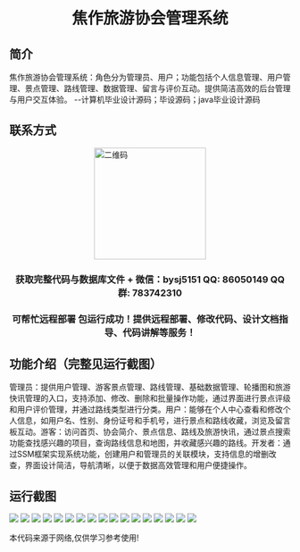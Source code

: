 <p><h1 align="center">焦作旅游协会管理系统</h1></p>

## 简介
焦作旅游协会管理系统：角色分为管理员、用户；功能包括个人信息管理、用户管理、景点管理、路线管理、数据管理、留言与评价互动。提供简洁高效的后台管理与用户交互体验。    --计算机毕业设计源码；毕设源码；java毕业设计源码


## 联系方式
<img src="https://bs-1329754181.cos.ap-shanghai.myqcloud.com/wx.jpg" alt="二维码" style="display: block; margin: 0 auto;" width="200px">
<p><h3 align="center">获取完整代码与数据库文件 + 微信：bysj5151 QQ: 86050149 QQ群: 783742310</h3></p>
<p><h3 align="center">可帮忙远程部署 包运行成功！提供远程部署、修改代码、设计文档指导、代码讲解等服务！</h3></p>

## 功能介绍（完整见运行截图）
管理员：提供用户管理、游客景点管理、路线管理、基础数据管理、轮播图和旅游快讯管理的入口，支持添加、修改、删除和批量操作功能，通过界面进行景点评级和用户评价管理，并通过路线类型进行分类。用户：能够在个人中心查看和修改个人信息，如用户名、性别、身份证号和手机号，进行景点和路线收藏，浏览及留言板互动。游客：访问首页、协会简介、景点信息、路线及旅游快讯，通过景点搜索功能查找感兴趣的项目，查询路线信息和地图，并收藏感兴趣的路线。开发者：通过SSM框架实现系统功能，创建用户和管理员的关联模块，支持信息的增删改查，界面设计简洁，导航清晰，以便于数据高效管理和用户便捷操作。


## 运行截图
![](https://bs-1329754181.cos.ap-shanghai.myqcloud.com/ssm/JiaozuoTourismAssociationManagementSystem/img/001.jpg)
![](https://bs-1329754181.cos.ap-shanghai.myqcloud.com/ssm/JiaozuoTourismAssociationManagementSystem/img/002.jpg)
![](https://bs-1329754181.cos.ap-shanghai.myqcloud.com/ssm/JiaozuoTourismAssociationManagementSystem/img/003.jpg)
![](https://bs-1329754181.cos.ap-shanghai.myqcloud.com/ssm/JiaozuoTourismAssociationManagementSystem/img/004.jpg)
![](https://bs-1329754181.cos.ap-shanghai.myqcloud.com/ssm/JiaozuoTourismAssociationManagementSystem/img/005.jpg)
![](https://bs-1329754181.cos.ap-shanghai.myqcloud.com/ssm/JiaozuoTourismAssociationManagementSystem/img/006.jpg)
![](https://bs-1329754181.cos.ap-shanghai.myqcloud.com/ssm/JiaozuoTourismAssociationManagementSystem/img/007.jpg)
![](https://bs-1329754181.cos.ap-shanghai.myqcloud.com/ssm/JiaozuoTourismAssociationManagementSystem/img/008.jpg)
![](https://bs-1329754181.cos.ap-shanghai.myqcloud.com/ssm/JiaozuoTourismAssociationManagementSystem/img/009.jpg)
![](https://bs-1329754181.cos.ap-shanghai.myqcloud.com/ssm/JiaozuoTourismAssociationManagementSystem/img/010.jpg)
![](https://bs-1329754181.cos.ap-shanghai.myqcloud.com/ssm/JiaozuoTourismAssociationManagementSystem/img/011.jpg)
![](https://bs-1329754181.cos.ap-shanghai.myqcloud.com/ssm/JiaozuoTourismAssociationManagementSystem/img/012.jpg)
![](https://bs-1329754181.cos.ap-shanghai.myqcloud.com/ssm/JiaozuoTourismAssociationManagementSystem/img/013.jpg)
![](https://bs-1329754181.cos.ap-shanghai.myqcloud.com/ssm/JiaozuoTourismAssociationManagementSystem/img/014.jpg)
![](https://bs-1329754181.cos.ap-shanghai.myqcloud.com/ssm/JiaozuoTourismAssociationManagementSystem/img/015.jpg)
![](https://bs-1329754181.cos.ap-shanghai.myqcloud.com/ssm/JiaozuoTourismAssociationManagementSystem/img/016.jpg)
![](https://bs-1329754181.cos.ap-shanghai.myqcloud.com/ssm/JiaozuoTourismAssociationManagementSystem/img/017.jpg)

<p>本代码来源于网络,仅供学习参考使用!</p>

